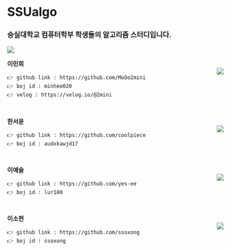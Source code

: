 # SSUalgo

### 숭실대학교 컴퓨터학부 학생들의 알고리즘 스터디입니다.
<img src="https://img.shields.io/badge/c++-00599C?style=flat-square&logo=c%2B%2B&logoColor=white"/></a>

**이민희**   
<img align='right' src="http://mazassumnida.wtf/api/v2/generate_badge?boj=minhee020">
```
👉 github link : https://github.com/MoOo2mini    
👉 boj id : minhee020 
👉 velog : https://velog.io/@2mini   
```
#     
**한서윤**   
<img align='right' src="http://mazassumnida.wtf/api/v2/generate_badge?boj=audxkawjd17">

```
👉 github link : https://github.com/coolpiece
👉 boj id : audxkawjd17
```
# 
**이예슬**   
<img align='right' src="http://mazassumnida.wtf/api/v2/generate_badge?boj=lur100">

```
👉 github link : https://github.com/yes-ee
👉 boj id : lur100
```
# 
**이소현**   
<img align='right' src="http://mazassumnida.wtf/api/v2/generate_badge?boj=ssoxong">

```
👉 github link : https://github.com/ssoxong
👉 boj id : ssoxong
```
